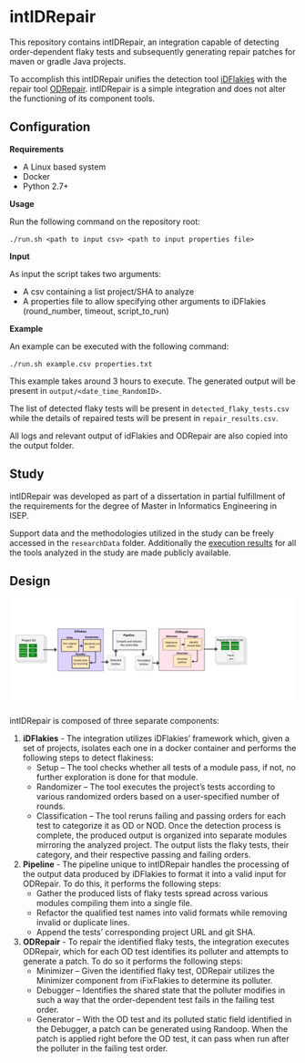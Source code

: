 # intIDRepair

This repository contains intIDRepair, an integration capable of detecting order-dependent flaky tests and subsequently generating repair patches for maven or gradle Java projects. 

To accomplish this intIDRepair unifies the detection tool [iDFlakies](https://github.com/UT-SE-Research/iDFlakies) with the repair tool [ODRepair](https://github.com/UT-SE-Research/ODRepair). intIDRepair is a simple integration and does not alter the functioning of its component tools.

## Configuration

__Requirements__

- A Linux based system
- Docker
- Python 2.7+

__Usage__

Run the following command on the repository root:

``` 
./run.sh <path to input csv> <path to input properties file>
```

__Input__

As input the script takes two arguments:

- A csv containing a list project/SHA to analyze
- A properties file to allow specifying other arguments to iDFlakies (round_number, timeout, script_to_run)

__Example__

An example can be executed with the following command:

``` 
./run.sh example.csv properties.txt
```

This example takes around 3 hours to execute. The generated output will be present in ```output/<date_time_RandomID>```. 

The list of detected flaky tests will be present in ```detected_flaky_tests.csv``` while the details of repaired tests will be present in  ```repair_results.csv```. 

All logs and relevant output of idFlakies and ODRepair are also copied into the output folder.

## Study

intIDRepair was developed as part of a dissertation in partial fulfillment of the requirements for the degree of Master in Informatics Engineering in ISEP.

Support data and the methodologies utilized in the study can be freely accessed in the ```researchData``` folder. Additionally the [execution results](https://drive.google.com/file/d/1Yt7KIQbFmcLHY2ZhU5PthdsViXrF--ZM/view?usp=sharing) for all the tools analyzed in the study are made publicly available. 


## Design

![Design.png](Design.png)

intIDRepair is composed of three separate components:

1. __iDFlakies__ - The integration utilizes iDFlakies’ framework which, given a set of projects, isolates each one in a docker container and performs the following steps to detect flakiness:
    - Setup – The tool checks whether all tests of a module pass, if not, no further exploration is done for that module. 
    - Randomizer – The tool executes the project’s tests according to various randomized orders based on a user-specified number of rounds.
    - Classification – The tool reruns failing and passing orders for each test to categorize it as OD or NOD.
Once the detection process is complete, the produced output is organized into separate modules mirroring the analyzed project. The output lists the flaky tests, their category, and their respective passing and failing orders.
2. __Pipeline__ - The pipeline unique to intIDRepair handles the processing of the output data produced by iDFlakies to format it into a valid input for ODRepair. To do this, it performs the following steps:
    - Gather the produced lists of flaky tests spread across various modules compiling them into a single file.
    - Refactor the qualified test names into valid formats while removing invalid or duplicate lines.
    - Append the tests’ corresponding project URL and git SHA.
3. __ODRepair__ - To repair the identified flaky tests, the integration executes ODRepair, which for each OD test identifies its polluter and attempts to generate a patch. To do so it performs the following steps:
    - Minimizer – Given the identified flaky test, ODRepair utilizes the Minimizer component from iFixFlakies to determine its polluter.
    - Debugger – Identifies the shared state that the polluter modifies in such a way that the order-dependent test fails in the failing test order.
    - Generator – With the OD test and its polluted static field identified in the Debugger, a patch can be generated using Randoop. When the patch is applied right before the OD test, it can pass when run after the polluter in the failing test order.






